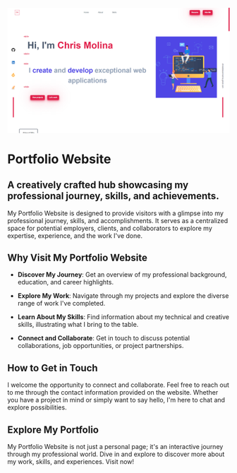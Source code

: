 ![Portfolio Logo Showcased](/public/images/portfolio.png "DK Portfolio")

# Portfolio Website

## A creatively crafted hub showcasing my professional journey, skills, and achievements.

My Portfolio Website is designed to provide visitors with a glimpse into my professional journey, skills, and accomplishments. It serves as a centralized space for potential employers, clients, and collaborators to explore my expertise, experience, and the work I've done.

## Why Visit My Portfolio Website

- **Discover My Journey**: Get an overview of my professional background, education, and career highlights.

- **Explore My Work**: Navigate through my projects and explore the diverse range of work I've completed.

- **Learn About My Skills**: Find information about my technical and creative skills, illustrating what I bring to the table.

- **Connect and Collaborate**: Get in touch to discuss potential collaborations, job opportunities, or project partnerships.

## How to Get in Touch

I welcome the opportunity to connect and collaborate. Feel free to reach out to me through the contact information provided on the website. Whether you have a project in mind or simply want to say hello, I'm here to chat and explore possibilities.

## Explore My Portfolio

My Portfolio Website is not just a personal page; it's an interactive journey through my professional world. Dive in and explore to discover more about my work, skills, and experiences. Visit now!
